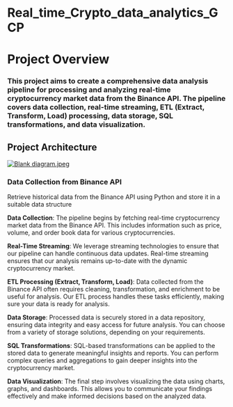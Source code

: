 ﻿# Real_time_Crypto_data_analytics_GCP
<h1>Project Overview </h1>
<h3>This project aims to create a comprehensive data analysis pipeline for processing and analyzing real-time cryptocurrency market data from the Binance API. The pipeline covers data collection, real-time streaming, ETL (Extract, Transform, Load) processing, data storage, SQL transformations, and data visualization.</h3>
<h2> Project Architecture </h2>
<a target="_blank" href="https://imageupload.io/ROXMOmQrF6LFouu"><img  src="https://imageupload.io/ib/zwiZmT4pmEBjnuF_1696522451.jpeg" alt="Blank diagram.jpeg"/></a>
<h3>Data Collection from Binance API</h3>


Retrieve historical data from the Binance API using Python and store it in a suitable data structure

**Data Collection**: The pipeline begins by fetching real-time cryptocurrency market data from the Binance API. This includes information such as price, volume, and order book data for various cryptocurrencies.

**Real-Time Streaming**: We leverage streaming technologies to ensure that our pipeline can handle continuous data updates. Real-time streaming ensures that our analysis remains up-to-date with the dynamic cryptocurrency market.

**ETL Processing (Extract, Transform, Load)**: Data collected from the Binance API often requires cleaning, transformation, and enrichment to be useful for analysis. Our ETL process handles these tasks efficiently, making sure your data is ready for analysis.

**Data Storage**: Processed data is securely stored in a data repository, ensuring data integrity and easy access for future analysis. You can choose from a variety of storage solutions, depending on your requirements.

**SQL Transformations**: SQL-based transformations can be applied to the stored data to generate meaningful insights and reports. You can perform complex queries and aggregations to gain deeper insights into the cryptocurrency market.

**Data Visualization**: The final step involves visualizing the data using charts, graphs, and dashboards. This allows you to communicate your findings effectively and make informed decisions based on the analyzed data.
